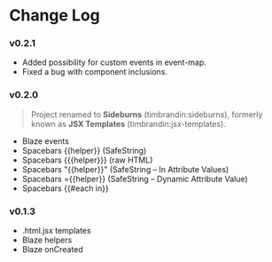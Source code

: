 # Change Log

### v0.2.1

* Added possibility for custom events in event-map.
* Fixed a bug with component inclusions.

### v0.2.0

> Project renamed to **Sideburns** (timbrandin:sideburns), formerly known as **JSX Templates** (timbrandin:jsx-templates).

* Blaze events
* Spacebars {{helper}} (SafeString)
* Spacebars {{{helper}}} (raw HTML)
* Spacebars "{{helper}}" (SafeString – In Attribute Values)
* Spacebars ={{helper}} (SafeString – Dynamic Attribute Value)
* Spacebars {{#each in}}

### v0.1.3

* .html.jsx templates
* Blaze helpers
* Blaze onCreated
